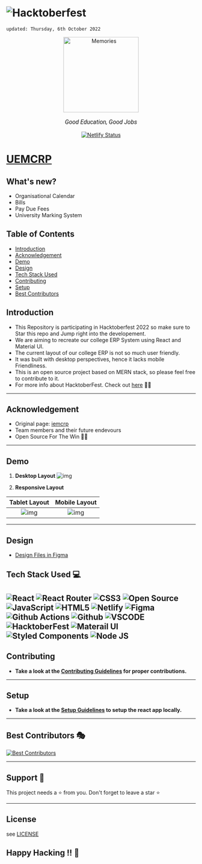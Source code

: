 # ![Hacktoberfest](https://res.cloudinary.com/practicaldev/image/fetch/s---vBDpdf1--/c_limit%2Cf_auto%2Cfl_progressive%2Cq_auto%2Cw_880/https://dev-to-uploads.s3.amazonaws.com/uploads/articles/4u3t0x3fd6ikuzkro5mh.PNG)
    
    updated: Thursday, 6th October 2022

<div align=center>
    <a href="https://uemcrp.netlify.app">
        <img width=200 src="assets/logo.png" alt="Memories">
    </a>
    <p style="font-family: roboto, calibri; font-size:12pt; font-style:italic">Good Education, Good Jobs</p>
    <a href="https://app.netlify.com/sites/uemcrp/deploys">
        <img src="https://api.netlify.com/api/v1/badges/42b2df54-b5f2-40ab-b15d-b4c6e75ec3de/deploy-status" alt="Netlify Status">
    </a>
</div>


# [UEMCRP](https://uemcrp.netlify.app)

## What's new?

- Organisational Calendar
- Bills
- Pay Due Fees
- University Marking System

## Table of Contents

- [Introduction](#introduction)
- [Acknowledgement](#acknowledgement)
- [Demo](#demo)
- [Design](#design)
- [Tech Stack Used](#tech-stack-used-💻)
- [Contributing](#contributing)
- [Setup](#setup)
- [Best Contributors](#best-contributors-🎭)

## Introduction

- This Repository is participating in Hacktoberfest 2022 so make sure to Star this repo and Jump right into the developement.
- We are aiming to recreate our college ERP System using React and Material UI.
- The current layout of our college ERP is not so much user friendly.
- It was built with desktop perspectives, hence it lacks mobile Friendliness.
- This is an open source project based on MERN stack, so please feel free to contribute to it. 
- For more info about HacktoberFest. Check out [here](https://hacktoberfest.com) 🍾🥂

---

## Acknowledgement

- Original page: [iemcrp]
- Team members and their future endevours
- Open Source For The Win 🌟🌟

---

## Demo

1. **Desktop Layout**
![img](./assets/macbook.png)

2. **Responsive Layout**

  | **Tablet Layout** | **Mobile Layout** |
  |:-----------------:|:-----------------:|
  |           ![img](./assets/ipad.png)     |     ![img](./assets/mobile.png)        |

---

## Design

- [Design Files in Figma](https://www.figma.com/file/UuiAL0DJCWWIyKnDZWOFb9/UEMCRP?node-id=1%3A387)

## Tech Stack Used 💻

![React](https://img.shields.io/badge/react-%2320232a.svg?style=for-the-badge&logo=react&logoColor=%2361DAFB)
![React Router](https://img.shields.io/badge/React_Router-CA4245?style=for-the-badge&logo=react-router&logoColor=white)
![CSS3](https://img.shields.io/badge/css3-%231572B6.svg?style=for-the-badge&logo=css3&logoColor=white)
![Open Source](https://img.shields.io/badge/Open%20Source-%23F05032.svg?style=for-the-badge&logo=open-source-initiative&logoColor=white)
![JavaScript](https://img.shields.io/badge/javascript-%23323330.svg?style=for-the-badge&logo=javascript&logoColor=%23F7DF1E)
![HTML5](https://img.shields.io/badge/html5-%23E34F26.svg?style=for-the-badge&logo=html5&logoColor=white)
![Netlify](https://img.shields.io/badge/netlify-%23000000.svg?style=for-the-badge&logo=netlify&logoColor=#00C7B7)
![Figma](https://img.shields.io/badge/Figma-%23F24E1E.svg?style=for-the-badge&logo=figma&logoColor=white)
![Github Actions](https://img.shields.io/badge/GitHub%20Actions-%232671E5.svg?style=for-the-badge&logo=github-actions&logoColor=white)
![Github](https://img.shields.io/badge/GitHub-%23121011.svg?style=for-the-badge&logo=github&logoColor=white)
![VSCODE](https://img.shields.io/badge/VSCode-%23007ACC.svg?style=for-the-badge&logo=visual-studio-code&logoColor=white)
![HacktoberFest](https://img.shields.io/badge/Hacktoberfest-%23F05032.svg?style=for-the-badge&logo=open-source-initiative&logoColor=white)
![Materail UI](https://img.shields.io/badge/Material--UI-0081CB?style=for-the-badge&logo=material-ui&logoColor=white)
![Styled Components](https://img.shields.io/badge/styled--components-DB7093?style=for-the-badge&logo=styled-components&logoColor=white)
![Node JS](	https://img.shields.io/badge/Node.js-43853D?style=for-the-badge&logo=node.js&logoColor=white)
---

## Contributing

- **Take a look at the [Contributing Guidelines](CONTRIBUTING.md) for proper contributions.**

---

## Setup

- **Take a look at the [Setup Guidelines](rules/SETUP.md) to setup the react app locally.**

---

## Best Contributors 🎭

[![Best Contributors](https://contrib.rocks/image?repo=warmachine028/uemcrp)](https://github.com/warmachine028/uemcrp/graphs/contributors)

---
## Support 🙏

This project needs a ⭐️ from you. Don't forget to leave a star ⭐️

---

## License

see [LICENSE]

## Happy Hacking !! 🌠

[license]: https://github.com/warmachine028/uemcrp/blob/main/LICENSE
[iemcrp]: https://www.iemcrp.com/
